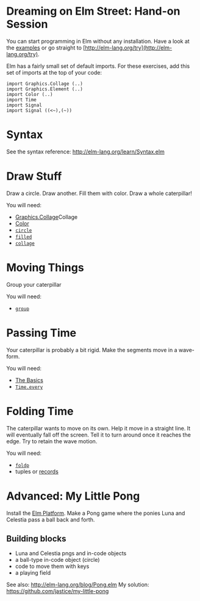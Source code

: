 # Dreaming on Elm Street: Hand-on Session

You can start programming in Elm without any installation. Have a look at the [examples](http://elm-lang.org/Examples.elm) or go straight to [http://elm-lang.org/try](http://elm-lang.org/try).

Elm has a fairly small set of default imports. For these exercises, add this set of imports at the top of your code:

    import Graphics.Collage (..)
    import Graphics.Element (..)
    import Color (..)
    import Time
    import Signal
    import Signal ((<~),(~))

# Syntax

See the syntax reference: http://elm-lang.org/learn/Syntax.elm

# Draw Stuff

Draw a circle. Draw another. Fill them with color. Draw a whole caterpillar!

You will need:

* [Graphics.Collage](http://package.elm-lang.org/packages/elm-lang/core/1.1.0/Graphics-)Collage
* [Color](http://package.elm-lang.org/packages/elm-lang/core/1.1.0/Color)
* [`circle`](http://package.elm-lang.org/packages/elm-lang/core/1.1.0/Graphics-Collage#circle)
* [`filled`](http://package.elm-lang.org/packages/elm-lang/core/1.1.0/Graphics-Collage#filled)
* [`collage`](http://package.elm-lang.org/packages/elm-lang/core/1.1.0/Graphics-Collage#collage)

# Moving Things

Group your caterpillar

You will need:
* [`group`](http://package.elm-lang.org/packages/elm-lang/core/1.1.0/Graphics-Collage#group)

# Passing Time

Your caterpillar is probably a bit rigid. Make the segments move in a wave-form.

You will need:
* [The Basics](http://package.elm-lang.org/packages/elm-lang/core/1.1.0/Basics)
* [`Time.every`](http://package.elm-lang.org/packages/elm-lang/core/1.1.0/Time#every)


# Folding Time

The caterpillar wants to move on its own. Help it move in a straight line.
It will eventually fall off the screen. Tell it to turn around once it reaches the edge.
Try to retain the wave motion.

You will need:
* [`foldp`](http://package.elm-lang.org/packages/elm-lang/core/1.1.0/Signal#foldp)
* tuples or [records](http://elm-lang.org/learn/Syntax.elm#records)



# Advanced: My Little Pong

Install the [Elm Platform](http://elm-lang.org/Install.elm). Make a Pong game where the ponies Luna and Celestia pass a ball back and forth.

## Building blocks

* Luna and Celestia pngs and in-code objects
* a ball-type in-code object (circle)
* code to move them with keys
* a playing field


See also: http://elm-lang.org/blog/Pong.elm
My solution: https://github.com/jastice/my-little-pong